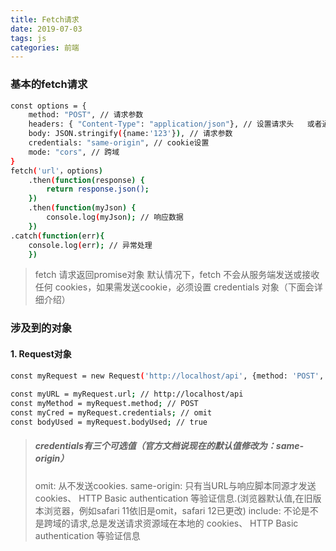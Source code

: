 ```yaml
---
title: Fetch请求
date: 2019-07-03
tags: js
categories: 前端
---
```


### 基本的fetch请求

``` bash
const options = {
    method: "POST", // 请求参数
    headers: { "Content-Type": "application/json"}, // 设置请求头   或者通过：new Headers({'Content-Type': 'application/json' })
    body: JSON.stringify({name:'123'}), // 请求参数
    credentials: "same-origin", // cookie设置
    mode: "cors", // 跨域
}
fetch('url'，options)
    .then(function(response) {
        return response.json();
    })
    .then(function(myJson) {
        console.log(myJson); // 响应数据
    })
.catch(function(err){
    console.log(err); // 异常处理
    })

```
>fetch 请求返回promise对象 默认情况下，fetch 不会从服务端发送或接收任何 cookies，如果需发送cookie，必须设置 credentials 对象（下面会详细介绍）

### 涉及到的对象
#### 1. Request对象 
```bash
const myRequest = new Request('http://localhost/api', {method: 'POST', body: '{"foo":"bar"}'});
 
const myURL = myRequest.url; // http://localhost/api
const myMethod = myRequest.method; // POST
const myCred = myRequest.credentials; // omit
const bodyUsed = myRequest.bodyUsed; // true

```
>##### credentials有三个可选值（官方文档说现在的默认值修改为：same-origin）
>omit: 从不发送cookies.
>same-origin: 只有当URL与响应脚本同源才发送 cookies、 HTTP Basic authentication 等验证信息.(浏览器默认值,在旧版本浏览器，例如safari 11依旧是omit，safari 12已更改)
>include: 不论是不是跨域的请求,总是发送请求资源域在本地的 cookies、 HTTP Basic authentication 等验证信息
